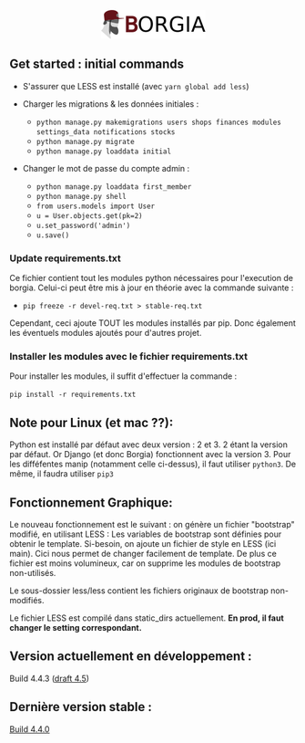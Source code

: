 <p align="center">
   <img src="./static/static_dirs/img/borgia-logo-light.png" />
</p>

## Get started : initial commands

* S'assurer que LESS est installé (avec ``yarn global add less``)

* Charger les migrations & les données initiales :
    * ``python manage.py makemigrations users shops finances modules settings_data notifications stocks``
    * ``python manage.py migrate``
    * ``python manage.py loaddata initial``
* Changer le mot de passe du compte admin :
    * ``python manage.py loaddata first_member``
    * ``python manage.py shell``
    * ``from users.models import User``
    * ``u = User.objects.get(pk=2)``
    * ``u.set_password('admin')``
    * ``u.save()``


### Update requirements.txt
Ce fichier contient tout les modules python nécessaires pour l'execution de borgia.
Celui-ci peut être mis à jour en théorie avec la commande suivante :

* ``pip freeze -r devel-req.txt > stable-req.txt``

Cependant, ceci ajoute TOUT les modules installés par pip. Donc également les éventuels modules ajoutés pour d'autres projet.

### Installer les modules avec le fichier requirements.txt

Pour installer les modules, il suffit d'effectuer la commande :

``pip install -r requirements.txt``


## Note pour Linux (et mac ??):

Python est installé par défaut avec deux version : 2 et 3. 2 étant la version par défaut.
Or Django (et donc Borgia) fonctionnent avec la version 3. Pour les difféfentes manip (notamment celle ci-dessus), il faut utiliser ``python3``. De même, il faudra utiliser ``pip3``


## Fonctionnement Graphique:

 Le nouveau fonctionnement est le suivant : on génère un fichier "bootstrap" modifié, en utilisant LESS :
 Les variables de bootstrap sont définies pour obtenir le template.
 Si-besoin, on ajoute un fichier de style en LESS (ici main). Cici nous permet de changer facilement de template.
 De plus ce fichier est moins volumineux, car on supprime les modules de bootstrap non-utilisés.

 Le sous-dossier less/less contient les fichiers originaux de bootstrap non-modifiés.

 Le fichier LESS est compilé dans static_dirs actuellement. __En prod, il faut changer le setting correspondant.__


## Version actuellement en développement :
Build 4.4.3 ([draft 4.5](https://github.com/borgia-app/Borgia/releases/tag/untagged-35f548c24f5bef9cfd1e))

## Dernière version stable :
[Build 4.4.0](https://github.com/borgia-app/Borgia/releases/tag/4.4.0)
